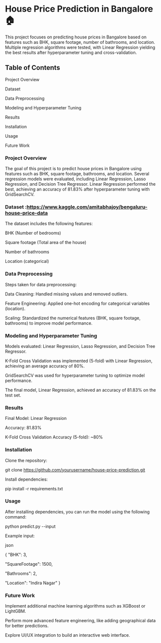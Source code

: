 # House Price Prediction in Bangalore 🏠
This project focuses on predicting house prices in Bangalore based on features such as BHK, square footage, number of bathrooms, and location. Multiple regression algorithms were tested, with Linear Regression yielding the best results after hyperparameter tuning and cross-validation.

## Table of Contents
Project Overview

Dataset

Data Preprocessing

Modeling and Hyperparameter Tuning

Results

Installation

Usage

Future Work

### Project Overview
The goal of this project is to predict house prices in Bangalore using features such as BHK, square footage, bathrooms, and location. Several regression models were evaluated, including Linear Regression, Lasso Regression, and Decision Tree Regressor. Linear Regression performed the best, achieving an accuracy of 81.83% after hyperparameter tuning with GridSearchCV.

### Dataset :https://www.kaggle.com/amitabhajoy/bengaluru-house-price-data
The dataset includes the following features:

BHK (Number of bedrooms)

Square footage (Total area of the house)

Number of bathrooms

Location (categorical)

### Data Preprocessing
Steps taken for data preprocessing:

Data Cleaning: Handled missing values and removed outliers.

Feature Engineering: Applied one-hot encoding for categorical variables (location).

Scaling: Standardized the numerical features (BHK, square footage, bathrooms) to improve model performance.

### Modeling and Hyperparameter Tuning
Models evaluated: Linear Regression, Lasso Regression, and Decision Tree Regressor.

K-Fold Cross Validation was implemented (5-fold) with Linear Regression, achieving an average accuracy of 80%.

GridSearchCV was used for hyperparameter tuning to optimize model performance.

The final model, Linear Regression, achieved an accuracy of 81.83% on the test set.

### Results
Final Model: Linear Regression

Accuracy: 81.83%

K-Fold Cross Validation Accuracy (5-fold): ~80%

### Installation
Clone the repository:

git clone https://github.com/yourusername/house-price-prediction.git

Install dependencies:

pip install -r requirements.txt

### Usage
After installing dependencies, you can run the model using the following command:

python predict.py --input <input-data>

Example input:

json

{
  "BHK": 3,
  
  "SquareFootage": 1500,
  
  "Bathrooms": 2,
  
  "Location": "Indira Nagar"
}

### Future Work
Implement additional machine learning algorithms such as XGBoost or LightGBM.

Perform more advanced feature engineering, like adding geographical data for better predictions.

Explore UI/UX integration to build an interactive web interface.
